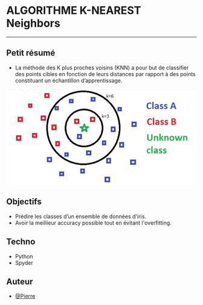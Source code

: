 <h1>ALGORITHME K-NEAREST Neighbors</h1>

---

## Petit résumé

- La méthode des K plus proches voisins (KNN) a pour but de classifier des points cibles en fonction de leurs distances par rapport à des points constituant un échantillon d’apprentissage.
<img src="./Assets/header.png" alt="KNN" />

## Objectifs

- Prédire les classes d’un ensemble de données d'iris.
- Avoir la meillieur accuracy possible tout en évitant l'overfitting.

## Techno

- Python
- Spyder

## Auteur

- [@Pierre](https://github.com/Pierre-Portfolio)